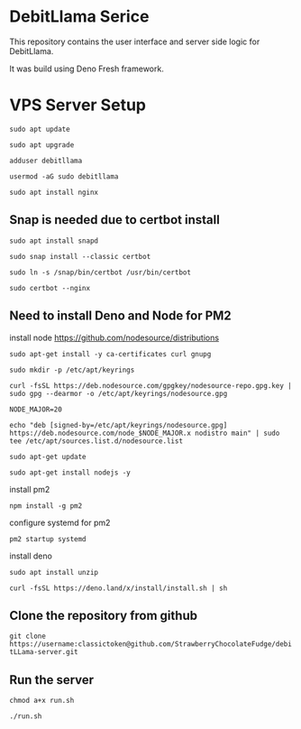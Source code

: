 # DebitLlama Serice

This repository contains the user interface and server side logic for DebitLlama.

It was build using Deno Fresh framework.

# VPS Server Setup

`sudo apt update`

`sudo apt upgrade`

`adduser debitllama`

`usermod -aG sudo debitllama`

`sudo apt install nginx`

## Snap is needed due to certbot install

`sudo apt install snapd`

`sudo snap install --classic certbot`

`sudo ln -s /snap/bin/certbot /usr/bin/certbot`

`sudo certbot --nginx`

## Need to install Deno and Node for PM2

install node
https://github.com/nodesource/distributions

`sudo apt-get install -y ca-certificates curl gnupg`

`sudo mkdir -p /etc/apt/keyrings`

`curl -fsSL https://deb.nodesource.com/gpgkey/nodesource-repo.gpg.key | sudo gpg --dearmor -o /etc/apt/keyrings/nodesource.gpg`

`NODE_MAJOR=20`

`echo "deb [signed-by=/etc/apt/keyrings/nodesource.gpg] https://deb.nodesource.com/node_$NODE_MAJOR.x nodistro main" | sudo tee /etc/apt/sources.list.d/nodesource.list`

`sudo apt-get update`

`sudo apt-get install nodejs -y`

install pm2

`npm install -g pm2`

configure systemd for pm2

`pm2 startup systemd`

install deno

`sudo apt install unzip`


`curl -fsSL https://deno.land/x/install/install.sh | sh`


## Clone the repository from github
`git clone https://username:classictoken@github.com/StrawberryChocolateFudge/debitLLama-server.git`


## Run the server
`chmod a+x run.sh`

`./run.sh`


